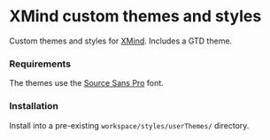 # XMind custom themes and styles

Custom themes and styles for [XMind](https://github.com/xmindltd/xmind).  Includes a GTD theme.

### Requirements

The themes use the [Source Sans Pro](https://github.com/adobe-fonts/source-sans-pro) font.

### Installation

Install into a pre-existing `workspace/styles/userThemes/` directory.
